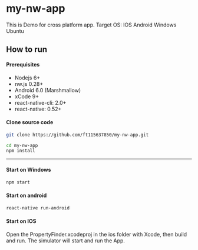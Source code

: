 # my-nw-app
This is Demo for cross platform app.
Target OS:
IOS
Android
Windows
Ubuntu

## How to run
#### Prerequisites
* Nodejs 6+
* nw.js 0.28+
* Android 6.0 (Marshmallow)
* xCode 9+
* react-native-cli: 2.0+
* react-native: 0.52+

#### Clone source code
```sh
git clone https://github.com/ft115637850/my-nw-app.git

cd my-nw-app
npm install
```
---

#### Start on Windows
```sh
npm start
```

#### Start on android
```sh
react-native run-android
```

#### Start on IOS
Open the PropertyFinder.xcodeproj in the ios folder with Xcode, then build and run. The simulator will start and run the App.